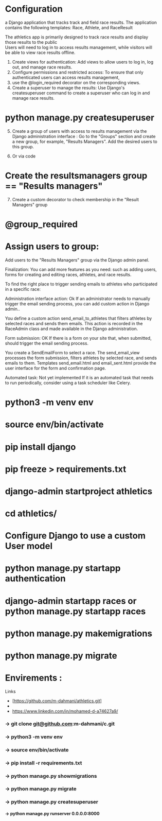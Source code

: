 # Configuration
a Django application that tracks track and field race results. The application contains the following templates:
Race, Athlete, and RaceResult

The athletics app is primarily designed to track race results and display those results to the public  
Users will need to log in to access results management, 
while visitors will be able to view race results offline.

1. Create views for authentication: Add views to allow users to log in, log out, and manage race results.
2. Configure permissions and restricted access: To ensure that only authenticated users can access results management, 
3. use the @login_required decorator on the corresponding views.
4. Create a superuser to manage the results: Use Django's createsuperuser command to create a superuser who can log in and manage race results.
# python manage.py createsuperuser

5. Create a group of users with access to results management 
 via the Django administration interface : Go to the "Groups" section and create a new group, for example, "Results Managers".
Add the desired users to this group.

6. Or via code
# Create the resultsmanagers group == "Results managers"

7. Create a custom decorator to check membership in the "Result Managers" group
# @group_required

# Assign users to group:
Add users to the "Results Managers" group via the Django admin panel.

Finalization:
You can add more features as you need:
such as adding users, forms for creating and editing races, athletes, and race results.

To find the right place to trigger sending emails to athletes who participated in a specific race:

Administration interface action: Ok
If an administrator needs to manually trigger the email sending process, 
you can add custom action in Django admin..

You define a custom action send_email_to_athletes that filters athletes by selected races and sends them emails.
This action is recorded in the RaceAdmin class and made available in the Django administration.


Form submission: OK
If there is a form on your site that, when submitted, should trigger the email sending process.

You create a SendEmailForm to select a race.
The send_email_view processes the form submission, filters athletes by selected race, and sends emails to them.
Templates send_email.html and email_sent.html provide the user interface for the form and confirmation page.

Automated task: Not yet implemented
If it is an automated task that needs to run periodically, 
consider using a task scheduler like Celery.

#  python3 -m venv env

#  source env/bin/activate

#  pip install django

#  pip freeze > requirements.txt

#  django-admin startproject athletics

#  cd athletics/
#  Configure Django to use a custom User model
#  python manage.py startapp authentication 
#  django-admin startapp races or python manage.py startapp races

# python manage.py makemigrations
# python manage.py migrate


# Envirements :

Links
* [https://github.com/m-dahmani/athletics.git]
* 
* https://www.linkedin.com/in/mohamed-d-a74627a9/


### → git clone git@github.com:m-dahmani/c.git

### → python3 -m venv env

### → source env/bin/activate

### → pip install -r requirements.txt 

### → python manage.py showmigrations

### → python manage.py migrate

### → python manage.py createsuperuser

#### → python manage.py runserver 0.0.0.0:8000









